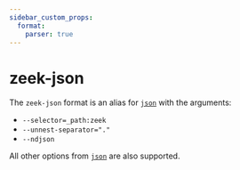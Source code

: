 ```yaml
---
sidebar_custom_props:
  format:
    parser: true
---
```


# zeek-json

The `zeek-json` format is an alias for [`json`](json.md) with the arguments:

- `--selector=_path:zeek`
- `--unnest-separator="."`
- `--ndjson`

All other options from [`json`](json.md) are also supported.
